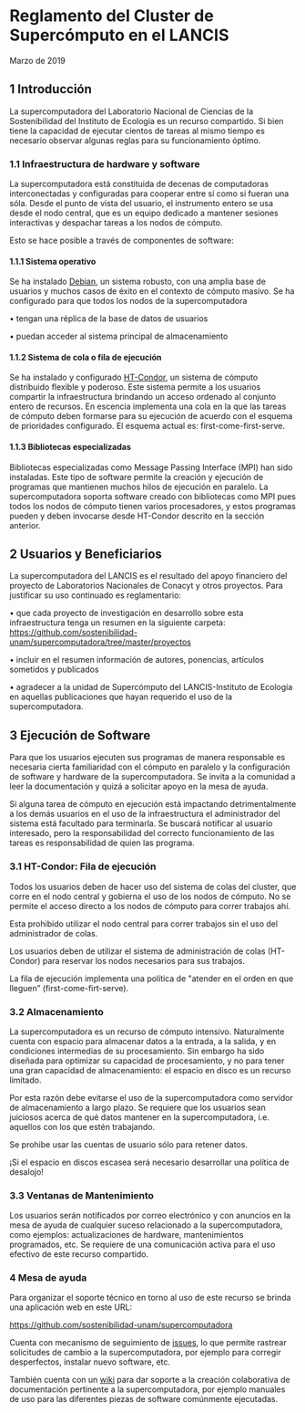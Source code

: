 # Reglamento del Cluster de Supercómputo en el LANCIS

Marzo de 2019

## 1 Introducción

La supercomputadora del Laboratorio Nacional de Ciencias de la 
Sostenibilidad del Instituto de Ecología es un recurso 
compartido. Si bien tiene la capacidad de ejecutar cientos de 
tareas al mismo tiempo es necesario observar algunas reglas para 
su funcionamiento óptimo. 

### 1.1 Infraestructura de hardware y software

La supercomputadora está constituida de decenas de computadoras 
interconectadas y configuradas para cooperar entre sí como si 
fueran una sóla. Desde el punto de vista del usuario, el 
instrumento entero se usa desde el nodo central, que es un equipo 
dedicado a mantener sesiones interactivas y despachar tareas a 
los nodos de cómputo.

Esto se hace posible a través de componentes de software: 

#### 1.1.1 Sistema operativo 

Se ha instalado [Debian](http://debian.org), un sistema robusto, 
con una amplia base de usuarios y muchos casos de éxito en el 
contexto de cómputo masivo. Se ha configurado para que todos los 
nodos de la supercomputadora

• tengan una réplica de la base de datos de usuarios

• puedan acceder al sistema principal de almacenamiento

#### 1.1.2 Sistema de cola o fila de ejecución

Se ha instalado y configurado [HT-Condor](http://htcondor.org), un sistema de cómputo 
distribuido flexible y poderoso. Este sistema permite a los 
usuarios compartir la infraestructura brindando un acceso 
ordenado al conjunto entero de recursos. En escencia implementa 
una cola en la que las tareas de cómputo deben formarse para su 
ejecución de acuerdo con el esquema de prioridades configurado. 
El esquema actual es: first-come-first-serve.

#### 1.1.3 Bibliotecas especializadas

Bibliotecas especializadas como Message Passing Interface (MPI) 
han sido instaladas. Este tipo de software permite la creación y 
ejecución de programas que mantienen muchos hilos de ejecución en 
paralelo. La supercomputadora soporta software creado con 
bibliotecas como MPI pues todos los nodos de cómputo tienen 
varios procesadores, y estos programas pueden y deben invocarse 
desde HT-Condor descrito en la sección anterior.

## 2 Usuarios y Beneficiarios

La supercomputadora del LANCIS es el resultado del apoyo 
financiero del proyecto de Laboratorios Nacionales de Conacyt y 
otros proyectos. Para justificar su uso continuado es 
reglamentario:

• que cada proyecto de investigación en desarrollo sobre esta 
  infraestructura tenga un resumen en la siguiente carpeta: 
  https://github.com/sostenibilidad-unam/supercomputadora/tree/master/proyectos

• incluir en el resumen información de autores, ponencias, 
  artículos sometidos y publicados

• agradecer a la unidad de Supercómputo del LANCIS-Instituto de 
  Ecología en aquellas publicaciones que hayan requerido el uso 
  de la supercomputadora.


## 3 Ejecución de Software

Para que los usuarios ejecuten sus programas de manera responsable
es necesaria cierta familiaridad con el cómputo en paralelo y 
la configuración de software y hardware de la supercomputadora. 
Se invita a la comunidad a leer la documentación y quizá a 
solicitar apoyo en la mesa de ayuda.

Si alguna tarea de cómputo en ejecución está impactando 
detrimentalmente a los demás usuarios en el uso de la 
infraestructura el administrador del sistema está facultado para 
terminarla. Se buscará notificar al usuario interesado, pero la 
responsabilidad del correcto funcionamiento de las tareas es 
responsabilidad de quien las programa.

### 3.1 HT-Condor: Fila de ejecución

Todos los usuarios deben de hacer uso del sistema de colas del 
cluster, que corre en el nodo central y gobierna el uso de los 
nodos de cómputo. No se permite el acceso directo a los nodos de 
cómputo para correr trabajos ahí.

Esta prohibido utilizar el nodo central para correr trabajos sin 
el uso del administrador de colas.

Los usuarios deben de utilizar el sistema de administración de 
colas (HT-Condor) para reservar los nodos necesarios para sus 
trabajos. 

La fila de ejecución implementa una política de "atender en el 
orden en que lleguen” (first-come-firt-serve). 

### 3.2 Almacenamiento

La supercomputadora es un recurso de cómputo intensivo. 
Naturalmente cuenta con espacio para almacenar datos a la 
entrada, a la salida, y en condiciones intermedias de su 
procesamiento. Sin embargo ha sido diseñada para optimizar su 
capacidad de procesamiento, y no para tener una gran capacidad de 
almacenamiento: el espacio en disco es un recurso limitado.

Por esta razón debe evitarse el uso de la supercomputadora como 
servidor de almacenamiento a largo plazo. Se requiere que los 
usuarios sean juiciosos acerca de qué datos mantener en la 
supercomputadora, i.e. aquellos con los que estén trabajando.

Se prohibe usar las cuentas de usuario sólo para retener datos.

¡Si el espacio en discos escasea será necesario desarrollar una 
política de desalojo!

### 3.3 Ventanas de Mantenimiento

Los usuarios serán notificados por correo electrónico y con 
anuncios en la mesa de ayuda de cualquier suceso relacionado a la 
supercomputadora, como ejemplos: actualizaciones de hardware, 
mantenimientos programados, etc. Se requiere de una comunicación 
activa para el uso efectivo de este recurso compartido.

### 4 Mesa de ayuda

Para organizar el soporte técnico en torno al uso de este recurso 
se brinda una aplicación web en este URL:

https://github.com/sostenibilidad-unam/supercomputadora

Cuenta con mecanismo de seguimiento de [issues](https://github.com/sostenibilidad-unam/supercomputadora/issues), lo que permite 
rastrear solicitudes de cambio a la supercomputadora, por ejemplo 
para corregir desperfectos, instalar nuevo software, etc. 

También cuenta con un [wiki](https://github.com/sostenibilidad-unam/supercomputadora/wiki) para dar soporte a la creación 
colaborativa de documentación pertinente a la supercomputadora, 
por ejemplo manuales de uso para las diferentes piezas de 
software comúnmente ejecutadas.
